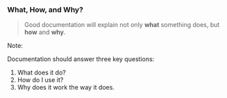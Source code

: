 ### What, How, and Why?

> Good documentation will explain not only **what** something does, but **how** and **why**.

Note:

Documentation should answer three key questions:
1. What does it do?
2. How do I use it?
3. Why does it work the way it does.